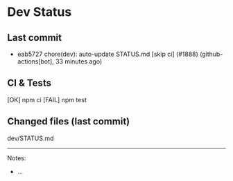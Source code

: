 # Dev Status

## Last commit
- eab5727 chore(dev): auto-update STATUS.md [skip ci] (#1888) (github-actions[bot], 33 minutes ago)
## CI & Tests
[OK] npm ci
[FAIL] npm test

## Changed files (last commit)
dev/STATUS.md

---
Notes:
- ...
